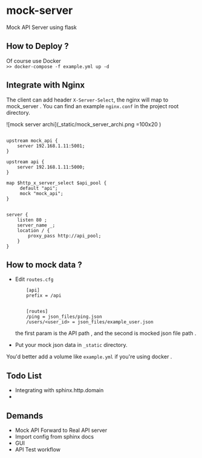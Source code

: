 # mock-server
Mock API Server using flask



## How to Deploy ?

Of course use Docker   
` >> docker-compose -f example.yml up -d `


## Integrate with Nginx
  
The client can add  header  `X-Server-Select`, the nginx will map to mock_server .
You can find an example  `nginx.conf`  in the project root directory.

![mock server archi](_static/mock_server_archi.png =100x20 )

```

upstream mock_api {
    server 192.168.1.11:5001;
}

upstream api {
    server 192.168.1.11:5000;
}

map $http_x_server_select $api_pool {
     default "api";
     mock "mock_api";
}


server {
    listen 80 ;
    server_name _;
    location / {
        proxy_pass http://api_pool;
    }
}

```  



## How to  mock data ?


-  Edit `routes.cfg` 
  
 	```
		[api]
		prefix = /api
		
		
		[routes]
		/ping = json_files/ping.json
		/users/<user_id> = json_files/example_user.json
 	```
 
 	the first param is the API path , and the second  is mocked json file path  .     

- Put your mock json data  in `_static` directory.  
	
You'd better add  a volume like `example.yml` if you're using docker .






## Todo List

- Integrating with sphinx.http.domain
- 

## Demands

 - Mock API Forward to Real API server 
 - Import config  from sphinx docs
 - GUI
 - API Test workflow


 
 
 
 
